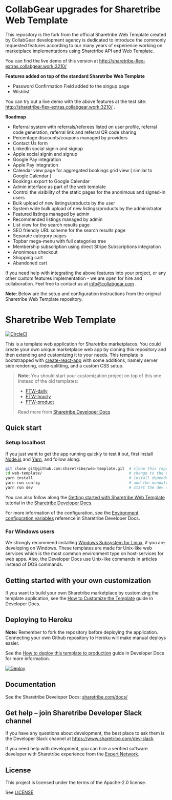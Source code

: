 # CollabGear upgrades for Sharetribe Web Template

This repository is the fork from the official Sharetribe Web Template created by CollabGear 
development agency is dedicated to introduce the commonly requested features according to our 
many years of experience working on marketplace implementations using Sharetribe API and Web Template.

You can find the live demo of this version at http://sharetribe-flex-extras.collabgear.work:3210/

**Features added on top of the standard Sharetribe Web Template**

- Password Confirmation Field added to the singup page
- Wishlist

You can try out a live demo with the above features at the test site: http://sharetribe-flex-extras.collabgear.work:3210/ .

**Roadmap**

- Referral system with referrals/referees listed on user profile, referral code generation, referral link and referral QR code sharing
- Percentage discounts/coupons managed by providers
- Contact Us form
- LinkedIn social signin and signup
- Apple social signin and signup
- Google Pay integration
- Apple Pay integration
- Calendar view page for aggregated bookings grid view ( similar to Google Calendar )
- Bookings export to Google Calendar
- Admin interface as part of the web template
- Control the visibility of the static pages for the anonimous and signed-in users
- Bulk upload of new listings/products by the user
- System wide bulk upload of new listings/products by the administrator
- Featured listings managed by admin
- Recommended listings managed by admin
- List view for the search results page
- SEO friendly URL scheme for the search results page
- Separate category pages
- Topbar mega-menu with full categories tree
- Membership subscription using direct Stripe Subscriptions integration
- Anonimous checkout
- Shopping cart
- Abandoned cart

If you need help with integrating the above features into your project, or any other custom features implementation - 
we are open for hire and collaboration. Feel free to contact us at info@collabgear.com . 

**Note**: Below are the setup and configuration instructions from the original Sharetribe
Web Template repository.

# Sharetribe Web Template

[![CircleCI](https://circleci.com/gh/sharetribe/web-template.svg?style=svg)](https://circleci.com/gh/sharetribe/web-template)

This is a template web application for Sharetribe marketplaces. You could create your own unique
marketplace web app by cloning this repository and then extending and customizing it to your needs.
This template is bootstrapped with
[create-react-app](https://github.com/facebookincubator/create-react-app) with some additions,
namely server side rendering, code-splitting, and a custom CSS setup.

> **Note**: You should start your customization project on top of this one instead of the old
> templates:
>
> - [FTW-daily](https://github.com/sharetribe/ftw-daily)
> - [FTW-hourly](https://github.com/sharetribe/ftw-hourly)
> - [FTW-product](https://github.com/sharetribe/ftw-hourly)
>
> Read more from
> [Sharetribe Developer Docs](https://www.sharetribe.com/docs/template/sharetribe-web-template/)

## Quick start

### Setup localhost

If you just want to get the app running quickly to test it out, first install
[Node.js](https://nodejs.org/) and [Yarn](https://yarnpkg.com/), and follow along:

```sh
git clone git@github.com:sharetribe/web-template.git  # clone this repository
cd web-template/                                      # change to the cloned directory
yarn install                                          # install dependencies
yarn run config                                       # add the mandatory env vars to your local config
yarn run dev                                          # start the dev server, this will open a browser in localhost:3000
```

You can also follow along the
[Getting started with Sharetribe Web Template](https://www.sharetribe.com/docs/introduction/getting-started-with-web-template/)
tutorial in the [Sharetribe Developer Docs](https://www.sharetribe.com/docs/).

For more information of the configuration, see the
[Environment configuration variables](https://www.sharetribe.com/docs/template/template-env/)
reference in Sharetribe Developer Docs.

### For Windows users

We strongly recommend installing
[Windows Subsystem for Linux](https://docs.microsoft.com/en-us/windows/wsl/about), if you are
developing on Windows. These templates are made for Unix-like web services which is the most common
environment type on host-services for web apps. Also, the Developer Docs use Unix-like commands in
articles instead of DOS commands.

## Getting started with your own customization

If you want to build your own Sharetribe marketplace by customizing the template application, see
the
[How to Customize the Template](https://www.sharetribe.com/docs/template/how-to-customize-template/)
guide in Developer Docs.

## Deploying to Heroku

**Note:** Remember to fork the repository before deploying the application. Connecting your own
Github repository to Heroku will make manual deploys easier.

See the
[How to deploy this template to production](https://www.sharetribe.com/docs/template/how-to-deploy-template-to-production/)
guide in Developer Docs for more information.

[![Deploy](https://www.herokucdn.com/deploy/button.svg)](https://heroku.com/deploy)

## Documentation

See the Sharetribe Developer Docs: [sharetribe.com/docs/](https://www.sharetribe.com/docs/)

## Get help – join Sharetribe Developer Slack channel

If you have any questions about development, the best place to ask them is the Developer Slack
channel at https://www.sharetribe.com/dev-slack

If you need help with development, you can hire a verified software developer with Sharetribe
experience from the [Expert Network](https://www.sharetribe.com/experts/).

## License

This project is licensed under the terms of the Apache-2.0 license.

See [LICENSE](LICENSE)
